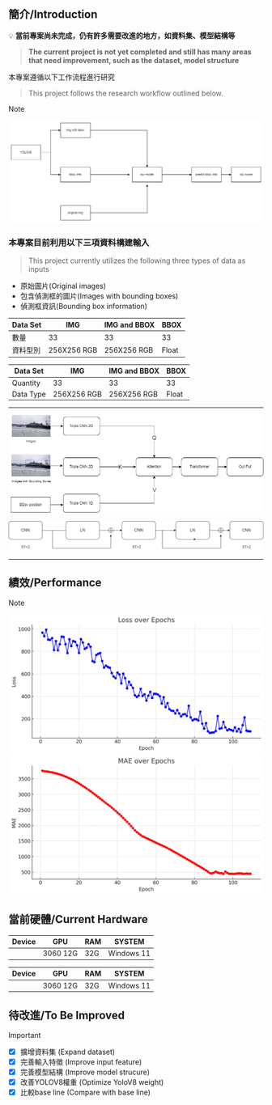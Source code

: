 ﻿## 簡介/Introduction
 💡 **當前專案尚未完成，仍有許多需要改進的地方，如資料集、模型結構等**
 > **The current project is not yet completed and still has many areas that need improvement, such as the dataset, model structure**
 
本專案遵循以下工作流程進行研究
> This project follows the research workflow outlined below.

>[!NOTE]
>![work flow](https://github.com/ImChouOWO/Tracker-model/blob/main/structure/work%20flowdrawio.drawio.png)
>
> ### 本專案目前利用以下三項資料構建輸入
> > This project currently utilizes the following three types of data as inputs
>
> - 原始圖片(Original images)
> - 包含偵測框的圖片(Images with bounding boxes)
> - 偵測框資訊(Bounding box information)
>
>
>| Data Set    | IMG            | IMG and BBOX   | BBOX           |
>|-------------|----------------|----------------|----------------|
>| 數量        | 33             | 33             | 33             |
>| 資料型別    | 256X256 RGB    | 256X256 RGB    | Float          |
>
>| Data Set    | IMG            | IMG and BBOX   | BBOX           |
>|-------------|----------------|----------------|----------------|
>| Quantity    | 33             | 33             | 33             |
>| Data Type   | 256X256 RGB    | 256X256 RGB    | Float          |
> ---
>![model structure](https://github.com/ImChouOWO/Tracker-model/blob/main/structure/trackermodel.jpg)
>
>
>![model structure_block](https://github.com/ImChouOWO/Tracker-model/blob/main/structure/trackermodel_block.drawio.png)
---
## 績效/Performance
>[!NOTE]
>![LOSS](https://github.com/ImChouOWO/Tracker-model/blob/main/structure/Loss.png)
>![MAE](https://github.com/ImChouOWO/Tracker-model/blob/main/structure/MAE.png)

## 當前硬體/Current Hardware

| Device      | GPU            | RAM            | SYSTEM         |
|-------------|----------------|----------------|----------------|
|             | 3060 12G       | 32G            | Windows 11     |

| Device      | GPU            | RAM            | SYSTEM         |
|-------------|----------------|----------------|----------------|
|             | 3060 12G       | 32G            | Windows 11     |

## 待改進/To Be Improved

> [!IMPORTANT]
> 
> - [x] 擴增資料集 (Expand dataset)
> - [x] 完善輸入特徵 (Improve input feature)
> - [x] 完善模型結構 (Improve model strucure)
> - [x] 改善YOLOV8權重 (Optimize YoloV8 weight)
> - [x] 比較base line (Compare with base line)

